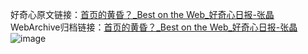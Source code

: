 好奇心原文链接：[首页的黄昏？_Best on the Web_好奇心日报-张晶](https://www.qdaily.com/articles/500.html)
WebArchive归档链接：[首页的黄昏？_Best on the Web_好奇心日报-张晶](http://web.archive.org/web/20190623145254/https://www.qdaily.com/articles/500.html)
![image](http://ww3.sinaimg.cn/large/007d5XDply1g3v433vcx3j30u02ipno6)